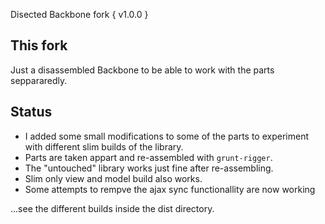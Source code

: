 Disected Backbone fork { v1.0.0 }

## This fork
Just a disassembled Backbone to be able to work with the parts seppararedly.  

## Status
* I added some small modifications to some of the parts to experiment with different slim builds of the library.  
* Parts are taken appart and re-assembled with `grunt-rigger`.
* The "untouched" library works just fine after re-assembling.
* Slim only view and model build also works.
* Some attempts to rempve the ajax sync functionallity are now working

…see the different builds inside the dist directory.
